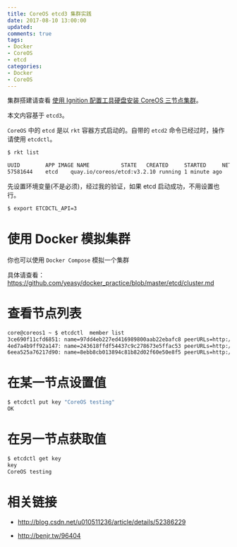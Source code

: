 ```yaml
---
title: CoreOS etcd3 集群实践
date: 2017-08-10 13:00:00
updated:
comments: true
tags:
- Docker
- CoreOS
- etcd
categories:
- Docker
- CoreOS
---
```


集群搭建请查看 [使用 Ignition 配置工具硬盘安装 CoreOS 三节点集群](install-disk-new.html)。

<!--more-->

本文内容基于 `etcd3`。

`CoreOS` 中的 `etcd` 是以 `rkt` 容器方式启动的。自带的 `etcd2` 命令已经过时，操作请使用 `etcdctl`。

```bash
$ rkt list

UUID		APP	IMAGE NAME			STATE	CREATED		STARTED		NETWORKS
57581644	etcd	quay.io/coreos/etcd:v3.2.10	running	1 minute ago	1 minute ago
```

先设置环境变量(不是必须)，经过我的验证，如果 etcd 启动成功，不用设置也行。

```bash
$ export ETCDCTL_API=3
```

# 使用 Docker 模拟集群

你也可以使用 `Docker Compose` 模拟一个集群

具体请查看：https://github.com/yeasy/docker_practice/blob/master/etcd/cluster.md

# 查看节点列表

```bash
core@coreos1 ~ $ etcdctl  member list
3ce690f11cfd6851: name=97dd4eb227ed416989800aab22ebafc8 peerURLs=http://192.168.57.110:2380 clientURLs=http://192.168.57.110:2379 isLeader=false
4ed7a4b9ff92a147: name=243618ffdf54437c9c278673e5ffac53 peerURLs=http://192.168.57.112:2380 clientURLs=http://192.168.57.112:2379 isLeader=true
6eea525a76217d90: name=8ebb8cb013894c81b82d02f60e50e8f5 peerURLs=http://192.168.57.111:2380 clientURLs=http://192.168.57.111:2379 isLeader=false
```

# 在某一节点设置值

```bash
$ etcdctl put key "CoreOS testing"
OK
```

# 在另一节点获取值

```bash
$ etcdctl get key
key
CoreOS testing
```

# 相关链接

* http://blog.csdn.net/u010511236/article/details/52386229

* http://benjr.tw/96404

